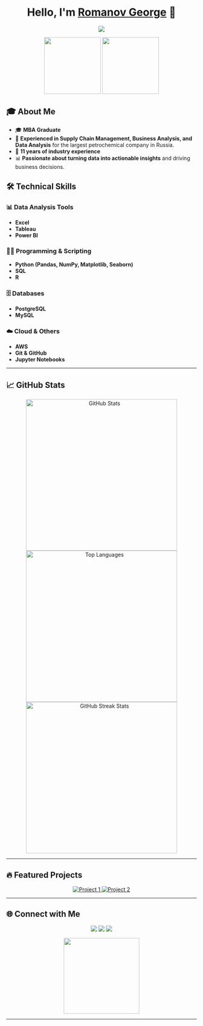 <h1 align="center">Hello, I'm <a href="https://github.com/yourusername">Romanov George</a> 👋</h1>

<p align="center">
  <a href="https://github.com/yourusername"><img src="https://readme-typing-svg.herokuapp.com?color=%2336BCF7&lines=Data+Analyst;Supply+Chain+Manager;Business+Analyst;11+Years+Industrial+Experience&center=true&width=500&height=30"></a>
</p>

<p align="center">
  <img src="https://media.giphy.com/media/v1.Y2lkPTc5MGI3NjExaGJuc2J1YjExMm9jdDF4bGhkaGF3ZGg0bXkyYzRvdDQ3c25qYXk3biZlcD12MV9pbnRlcm5hbF9naWZfYnlfaWQmY3Q9Zw/4k9BkIfSbgr2LTRB8P/giphy.gif" width="150"/>
  <img src="https://media.giphy.com/media/v1.Y2lkPTc5MGI3NjExdnFxY2hibGhhZHRoZGpoeTZocnhneWxjM2h0ZXFjNXVxYmQzd3k3OSZlcD12MV9pbnRlcm5hbF9naWZfYnlfaWQmY3Q9Zw/ySeD2PB1OfMSKFEheH/giphy.gif" width="150"/>
</p>

## 🎓 About Me

- 🎓 **MBA Graduate**
- 💼 **Experienced in Supply Chain Management, Business Analysis, and Data Analysis** for the largest petrochemical company in Russia.
- 🏢 **11 years of industry experience**
- 📊 **Passionate about turning data into actionable insights** and driving business decisions.
## 🛠️ Technical Skills

### 📊 Data Analysis Tools
- **Excel**
- **Tableau**
- **Power BI**

### 👨‍💻 Programming & Scripting
- **Python (Pandas, NumPy, Matplotlib, Seaborn)**
- **SQL**
- **R**

### 🗄️ Databases
- **PostgreSQL**
- **MySQL**

### ☁️ Cloud & Others
- **AWS**
- **Git & GitHub**
- **Jupyter Notebooks**

---

## 📈 GitHub Stats

<p align="center">
  <img src="https://github-readme-stats.vercel.app/api?username=yourusername&show_icons=true&theme=radical" alt="GitHub Stats" width="400">
  <img src="https://github-readme-stats.vercel.app/api/top-langs/?username=yourusername&layout=compact&theme=radical" alt="Top Languages" width="400">
  <img src="https://github-readme-streak-stats.herokuapp.com?user=yourusername&theme=radical&hide_border=true" alt="GitHub Streak Stats" width="400">
</p>

---

## 🔥 Featured Projects

<p align="center">
  <a href="https://github.com/yourusername/project1">
    <img src="https://github-readme-stats.vercel.app/api/pin/?username=yourusername&repo=project1&theme=radical" alt="Project 1">
  </a>
  <a href="https://github.com/yourusername/project2">
    <img src="https://github-readme-stats.vercel.app/api/pin/?username=yourusername&repo=project2&theme=radical" alt="Project 2">
  </a>
</p>

---

## 🌐 Connect with Me

<p align="center">
  <a href="https://twitter.com/yourusername"><img src="https://img.shields.io/badge/Twitter-1DA1F2?style=for-the-badge&logo=twitter&logoColor=white"></a>
  <a href="https://www.linkedin.com/in/yourusername"><img src="https://img.shields.io/badge/LinkedIn-0077B5?style=for-the-badge&logo=linkedin&logoColor=white"></a>
  <a href="mailto:youremail@example.com"><img src="https://img.shields.io/badge/Email-D14836?style=for-the-badge&logo=gmail&logoColor=white"></a>
</p>

<p align="center">
  <img src="https://media.giphy.com/media/l3vR85PnGsBwu1PFK/giphy.gif" width="200"/>
</p>

---

